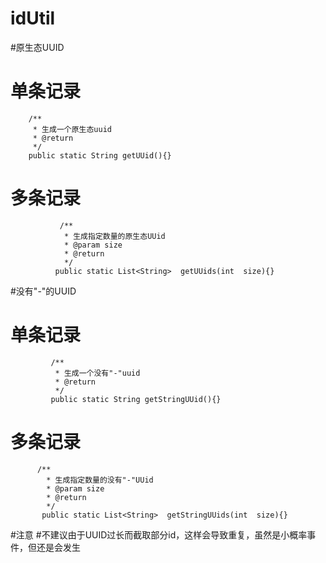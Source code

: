 # idUtil
 #原生态UUID
   # 单条记录
        /**
         * 生成一个原生态uuid
         * @return
         */
        public static String getUUid(){}
        
   # 多条记录  
               /**
                * 生成指定数量的原生态UUid
                * @param size
                * @return
                */
              public static List<String>  getUUids(int  size){}
 #没有"-"的UUID
   # 单条记录
             /**
              * 生成一个没有"-"uuid
              * @return
              */
             public static String getStringUUid(){}
         
   # 多条记录  
          /**
            * 生成指定数量的没有"-"UUid
            * @param size
            * @return
            */
           public static List<String>  getStringUUids(int  size){}
 #注意
   #不建议由于UUID过长而截取部分id，这样会导致重复，虽然是小概率事件，但还是会发生
